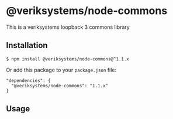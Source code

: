 # @veriksystems/node-commons

This is a veriksystems loopback 3 commons library

## Installation

`$ npm install @veriksystems/node-commons@^1.1.x`

Or add this package to your `package.json` file:

```
"dependencies": {
  "@veriksystems/node-commons": "1.1.x"
}
```

## Usage
